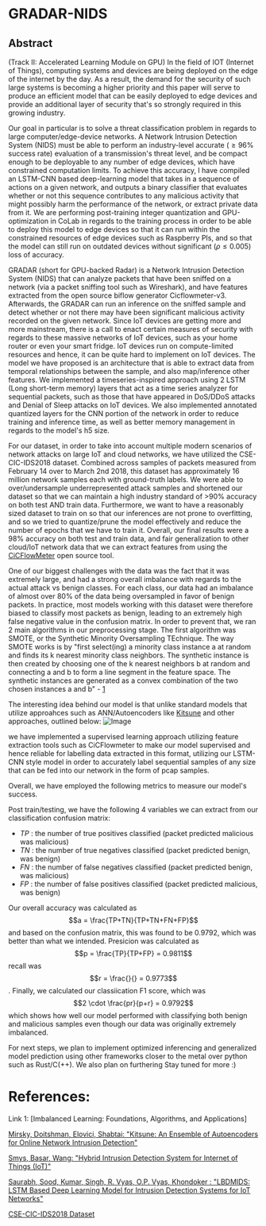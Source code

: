 # GRADAR-NIDS


## Abstract
(Track II: Accelerated Learning Module on GPU)
In the field of IOT (Internet of Things), computing systems and devices are being deployed on the edge of the internet by the day. As a result, the demand for the security of such large systems is becoming a higher priority and this paper will serve to produce an efficient model that can be easily deployed to edge devices and provide an additional layer of security that's so strongly required in this growing industry.

Our goal in particular is to solve a threat classification problem in regards to large computer/edge-device networks. A Network Intrusion Detection System (NIDS) must be able to perform an industry-level accurate ($\geq96 \%$ success rate) evaluation of a transmission's threat level, and be compact enough to be deployable to any number of edge devices, which have constrained computation limits. To achieve this accuracy, I have compiled an LSTM-CNN based deep-learning model that takes in a sequence of actions on a given network, and outputs a binary classifier that evaluates whether or not this sequence contributes to any malicious activity that might possibly harm the performance of the network, or extract private data from it. We are performing post-training integer quantization and GPU-optimization in CoLab in regards to the training process in order to be able to deploy this model to edge devices so that it can run within the constrained resources of edge devices such as Raspberry PIs, and so that the model can still run on outdated devices without significant ($\rho \leq 0.005$) loss of accuracy.

GRADAR (short for GPU-backed Radar) is a Network Intrusion Detection System (NIDS) that can analyze packets that have been sniffed on a network (via a packet sniffing tool such as Wireshark), and have features extracted from the open source biflow generator Cicflowmeter-v3. Afterwards, the GRADAR can run an inference on the sniffed sample and detect whether or not there may have been significant malicious activity recorded on the given network. Since IoT devices are getting more and more mainstream, there is a call to enact certain measures of security with regards to these massive networks of IoT devices, such as your home router or even your smart fridge. IoT devices run on compute-limited resources and hence, it can be quite hard to implement on IoT devices. The model we have proposed is an architecture that is able to extract data from temporal relationships between the sample, and also map/inference other features. We implemented a timeseries-inspired approach using 2 LSTM (Long short-term memory) layers that act as a time series analyzer for sequential packets, such as those that have appeared in DoS/DDoS attacks and Denial of Sleep attacks on IoT devices. We also implemented annotated quantized layers for the CNN portion of the network in order to reduce training and inference time, as well as better memory management in regards to the model's h5 size.

For our dataset, in order to take into account multiple modern scenarios of network attacks on large IoT and cloud networks, we have utilized the CSE-CIC-IDS2018 dataset. Combined across samples of packets measured from February 14 over to March 2nd 2018, this dataset has approximately 16 million network samples each with ground-truth labels. We were able to over/undersample underrepresented attack samples and shortened our dataset so that we can maintain a high industry standard of >90% accuracy on both test AND train data. Furthermore, we want to have a reasonably sized dataset to train on so that our inferences are not prone to overfitting, and so we tried to quantize/prune the model effectively and reduce the number of epochs that we have to train it. Overall, our final results were a 98% accuracy on both test and train data, and fair generalization to other cloud/IoT network data that we can extract features from using the [CiCFlowMeter](https://github.com/datthinh1801/cicflowmeter/tree/mainCICFlowMeter) open source tool.

One of our biggest challenges with the data was the fact that it was extremely large, and had a strong overall imbalance with regards to the actual attack vs benign classes. For each class, our data had an imbalance of almost over 80% of the data being oversampled in favor of benign packets. In practice, most models working with this dataset were therefore biased to classify most packets as benign, leading to an extremely high false negative value in the confusion matrix. In order to prevent that, we ran 2 main algorithms in our preprocessing stage. The first algorithm was SMOTE, or the Synthetic Minority Oversampling TEchnique. The way SMOTE works is by "first select(ing) a minority class instance a at random and finds its k nearest minority class neighbors. The synthetic instance is then created by choosing one of the k nearest neighbors b at random and connecting a and b to form a line segment in the feature space. The synthetic instances are generated as a convex combination of the two chosen instances a and b" - [1](https://amzn.to/32K9K6d)

The interesting idea behind our model is that unlike standard models that utilize approahces such as ANN/Autoencoders like [Kitsune](https://github.com/ymirsky/Kitsune-py) and other approaches, outlined below:
![Image](https://cdn.discordapp.com/attachments/819417070185480202/1103160766338699274/image.png)

we have implemented a supervised learning approach utilizing feature extraction tools such as CiCFlowmeter to make our model supervised and hence reliable for labelling data extracted in this format, utilizing our LSTM-CNN style model in order to accurately label sequential samples of any size that can be fed into our network in the form of pcap samples.

Overall, we have employed the following metrics to measure our model's success.

Post train/testing, we have the following 4 variables we can extract from our classification confusion matrix:
- $TP$ : the number of true positives classified (packet predicted malicious was malicious)
- $TN$ : the number of true negatives classified (packet predicted benign, was benign)
- $FN$ : the number of false negatives classified (packet predicted benign, was malicious)
- $FP$ : the number of false positives classified (packet predicted malicious, was benign)

Our overall accuracy was calculated as $$a = \frac{TP+TN}{TP+TN+FN+FP}$$ and based on the confusion matrix, this was found to be $0.9792$, which was better than what we intended. Presicion was calculated as $$p = \frac{TP}{TP+FP} = 0.9811$$ recall was $$r = \frac{}{} = 0.9773$$. Finally, we calculated our classiication F1 score, which was $$2 \cdot \frac{pr}{p+r} = 0.9792$$ which shows how well our model performed with classifying both benign and malicious samples even though our data was originally extremely imbalanced.

For next steps, we plan to implement optimized inferencing and generalized model prediction using other frameworks closer to the metal over python such as Rust/C(++). We also plan on furthering  Stay tuned for more :)


# References: 
Link 1: [Imbalanced Learning: Foundations, Algorithms, and Applications]

[Mirsky, Doitshman, Elovici, Shabtai: "Kitsune: An Ensemble of Autoencoders for Online
Network Intrusion Detection"](https://arxiv.org/pdf/1802.09089.pdf)

[Smys, Basar, Wang: "Hybrid Intrusion Detection System for Internet of Things (IoT)"](https://irojournals.com/iroismac/V2/I4/02.pdf)

[Saurabh, Sood, Kumar, Singh, R. Vyas, O.P. Vyas, Khondoker : "LBDMIDS: LSTM Based Deep Learning Model for
Intrusion Detection Systems for IoT Networks"](https://arxiv.org/pdf/2207.00424.pdf)

[CSE-CIC-IDS2018 Dataset](https://www.unb.ca/cic/datasets/ids-2018.html)
